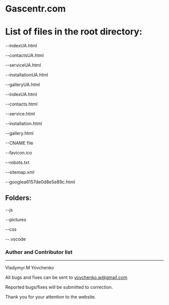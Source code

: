# Gascentr.com
# List of files in the root directory:
--indexUA.html 

--contactsUA.html

--serviceUA.html

--installationUA.html

--galleryUA.html

--indexUA.html 

--contacts.html

--service.html

--installation.html

--gallery.html

--CNAME file

--favicon.ico

--robots.txt

--sitemap.xml

--googlea6157de0d8e5e89c.html

## Folders:

--js

--pictures

--css

--.vscode

### Author and Contributor list 
---------------------------
Vladymyr.M Yovchenko

All bugs and fixes can be sent to yovchenko.w@gmail.com

Reported bugs/fixes will be submitted to correction.

Thank you for your attention to the website.
